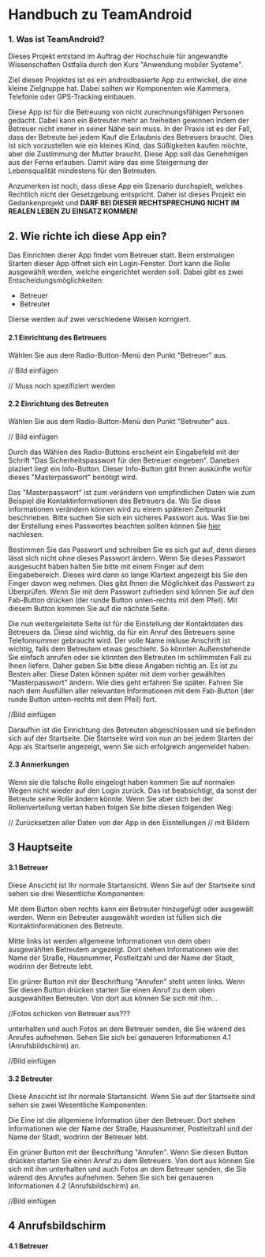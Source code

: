 # Handbuch zu TeamAndroid
### 1. Was ist TeamAndroid?
Dieses Projekt entstand im Auftrag der Hochschule für angewandte
Wissenschaften Ostfalia durch den Kurs "Anwendung mobiler Systeme".

Ziel dieses Projektes ist es ein androidbasierte App zu entwickel, die
eine kleine Zielgruppe hat. Dabei sollten wir Komponenten wie Kammera,
Telefonie oder GPS-Tracking einbauen.

Diese App ist für die Betreuung von nicht zurechnungsfähigen Personen
gedacht. Dabei kann ein Betreuter mehr an freiheiten gewinnen indem der
Betreuer nicht immer in seiner Nähe sein muss. In der Praxis ist es der
Fall, dass der Betreute bei jedem Kauf die Erlaubnis des Betreuers
braucht. Dies ist sich vorzustellen wie ein kleines Kind, das
Süßigkeiten kaufen möchte, aber die Zustimmung der Mutter braucht. Diese
App soll das Genehmigen aus der Ferne erlauben. Damit wäre das eine
Steigernung der Lebensqualität mindestens für den Betreuten.

Anzumerken ist noch, dass diese App ein Szenario durchspielt, welches
Rechtlich nicht der Gesetzgebung entspricht. Daher ist dieses Projekt
ein Gedankenprojekt und **DARF BEI DIESER RECHTSPRECHUNG NICHT IM REALEN
LEBEN ZU EINSATZ KOMMEN!**

## 2. Wie richte ich diese App ein?
Das Einrichten dierer App findet vom Betreuer statt. Beim erstmaligen
Starten dieser App öffnet sich ein Login-Fenster. Dort kann die Rolle
ausgewählt werden, welche eingerichtet werden soll. Dabei gibt es zwei
Entscheidungsmöglichkeiten:  
* Betreuer
* Betreuter 

Dierse werden auf zwei verschiedene Weisen korrigiert.

#### 2.1 Einrichtung des Betreuers
Wählen Sie aus dem Radio-Button-Menü den Punkt "Betreuer" aus.

 // Bild einfügen
 
 // Muss noch spezifiziert werden

#### 2.2 Einrichtung des Betreuten
Wählen Sie aus dem Radio-Button-Menü den Punkt "Betreuter" aus.

 // Bild einfügen 

Durch das Wählen des Radio-Buttons erscheint ein Eingabefeld mit der
Schrift "Das Sicherheitspasswort für den Betreuer eingeben". Daneben
plaziert liegt ein Info-Button. Dieser Info-Button gibt Ihnen auskünfte
wofür dieses "Masterpasswort" benötigt wird.

Das "Masterpasswort" ist zum verändern von empfindlichen Daten wie zum
Beispiel die Kontaktinformationen des Betreuers da. Wo Sie diese
Informationen verändern können wird zu einem späteren Zeitpunkt
beschrieben. Bitte suchen Sie sich ein sicheres Passwort aus. Was Sie
bei der Erstellung eines Passwortes beachten sollten können Sie
[hier](https://www.security-insider.de/fuenf-regeln-fuer-sichere-passwoerter-a-393490/)
nachlesen.

Bestimmen Sie das Passwort und schreiben Sie es sich gut auf, denn
dieses lässt sich nicht ohne dieses Passwort ändern. Wenn Sie dieses
Passwort ausgesucht haben halten Sie bitte mit einem Finger auf dem
Eingabebereich. Dieses wird dann so lange Klartext angezeigt bis Sie den
Finger davon weg nehmen. Dies gibt Ihnen die Möglichkeit das Passwort zu
Überprüfen. Wenn Sie mit dem Passwort zufrieden sind können Sie auf den
Fab-Button drücken (der runde Button unten-rechts mit dem Pfeil). Mit
diesem Button kommen Sie auf die nächste Seite.

Die nun weitergeleitete Seite ist für die Einstellung der Kontaktdaten
des Betreuers da. Diese sind wichtig, da für ein Anruf des Betreuers
seine Telefonnummer gebraucht wird. Der volle Name inkluse Anschrift ist
wichtig, falls dem Betreutem etwas geschieht. So könnten Außenstehende
Sie einfach anrufen oder sie könnten den Betreuten im schlimmsten Fall
zu Ihnen liefern. Daher geben Sie bitte diese Angaben richtig an. Es ist
zu Besten aller. Diese Daten können später mit dem vorher gewählten
"Masterpasswort" ändern. Wie dies geht erfahren Sie später. Fahren Sie
nach dem Ausfüllen aller relevanten Informationen mit dem Fab-Button
(der runde Button unten-rechts mit dem Pfeil) fort.

//Bild einfügen

Daraufhin ist die Einrichtung des Betreuten abgeschlossen und sie
befinden sich auf der Startseite. Die Startseite wird von nun an bei
jedem Starten der App als Startseite angezeigt, wenn Sie sich
erfolgreich angemeldet haben.

#### 2.3 Anmerkungen
Wenn sie die falsche Rolle eingelogt haben kommen Sie auf normalen Wegen
nicht wieder auf den Login zurück. Das ist beabsichtigt, da sonst der
Betreute seine Rolle ändern könnte. Wenn Sie aber sich bei der
Rollenverteilung vertan haben folgen Sie bitte diesen folgenden Weg:

// Zurücksetzen aller Daten von der App in den Eisntellungen // mit
Bildern

## 3 Hauptseite
#### 3.1 Betreuer 
Diese Anscicht ist Ihr normale Startansicht. Wenn Sie auf der Startseite sind sehen sie drei Wesentliche Komponenten:

Mit dem Button oben rechts kann ein Betreuter hinzugefügt oder ausgewält werden. Wenn ein Betreuter ausgewählt worden ist füllen sich die Kontaktinformationen  des Betreute.

Mitte links ist werden allgemeine Informationen von dem oben ausgewählten Betreutem angezeigt. Dort stehen Informationen wie der Name der Straße, Hausnummer, Postleitzahl und der Name der Stadt, wodrinn der Betreute lebt.

Ein grüner Button mit der Beschriftung "Anrufen" steht unten links. Wenn Sie diesen Button drücken starten Sie einen Anruf zu dem  oben ausgewählten Betreuten. Von dort aus können Sie sich mit ihm... 

//Fotos schicken von Betreuer aus???

unterhalten und auch Fotos an dem Betreuer senden, die Sie wärend des Anrufes aufnehmen. Sehen Sie sich bei genaueren Informationen 4.1 (Anrufsbildschirm) an.

//Bild einfügen

#### 3.2 Betreuter
Diese Anscicht ist Ihr normale Startansicht. Wenn Sie auf der Startseite sind sehen sie zwei Wesentliche Komponenten:
 
 Die Eine ist die allgemiene Information über den Betreuer. Dort stehen Informationen wie der Name der Straße, Hausnummer, Postleitzahl und der Name der Stadt, wodrinn der Betreuer lebt.
 
 Ein grüner Button mit der Beschriftung "Anrufen". Wenn Sie diesen Button drücken starten Sie einen Anruf zu dem Betreuers. Von dort aus können Sie sich mit ihm unterhalten und auch Fotos an dem Betreuer senden, die Sie wärend des Anrufes aufnehmen. Sehen Sie sich bei genaueren Informationen 4.2 (Anrufsbildschirm) an.
 
 //Bild einfügen
 
## 4 Anrufsbildschirm
#### 4.1 Betreuer


